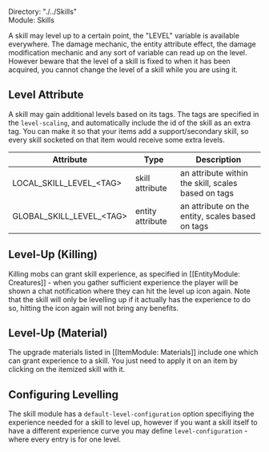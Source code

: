 Directory: "./../Skills"  
Module: Skills

A skill may level up to a certain point, the "LEVEL" variable is available everywhere. The damage mechanic, the entity attribute effect, the damage modification mechanic and any sort of variable can read up on the level. However beware that the level of a skill is fixed to when it has been acquired, you cannot change the level of a skill while you are using it.

## Level Attribute

A skill may gain additional levels based on its tags. The tags are specified in the `level-scaling`, and automatically include the id of the skill as an extra tag. You can make it so that your items add a support/secondary skill, so every skill socketed on that item would receive some extra levels.

| Attribute | Type | Description |
|-|-|-|
| LOCAL_SKILL_LEVEL_\<TAG> | skill attribute | an attribute within the skill, scales based on tags |
| GLOBAL_SKILL_LEVEL_\<TAG> | entity attribute | an attribute on the entity, scales based on tags |

## Level-Up (Killing)

Killing mobs can grant skill experience, as specified in [[EntityModule: Creatures]] - when you gather sufficient experience the player will be shown a chat notification where they can hit the level up icon again. Note that the skill will only be levelling up if it actually has the experience to do so, hitting the icon again will not bring any benefits.

## Level-Up (Material)

The upgrade materials listed in [[ItemModule: Materials]] include one which can grant experience to a skill. You just need to apply it on an item by clicking on the itemized skill with it.

## Configuring Levelling

The skill module has a `default-level-configuration` option specifiying the experience needed for a skill to level up, however if you want a skill itself to have a different experience curve you may define `level-configuration` - where every entry is for one level.